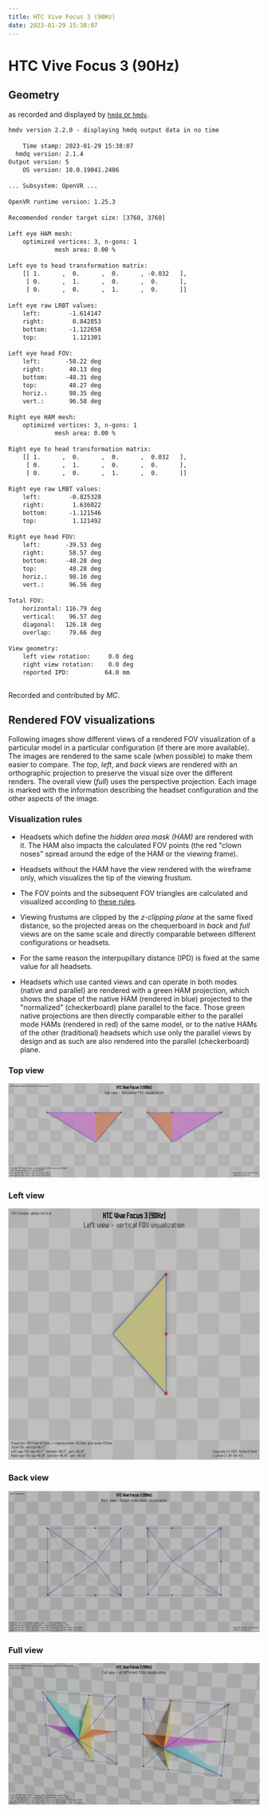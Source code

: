 ```yaml
---
title: HTC Vive Focus 3 (90Hz)
date: 2023-01-29 15:38:07
---
```

# HTC Vive Focus 3 (90Hz)

## Geometry

as recorded and displayed by [`hmdq` or `hmdv`](https://github.com/risa2000/hmdq).
```
hmdv version 2.2.0 - displaying hmdq output data in no time

    Time stamp: 2023-01-29 15:38:07
  hmdq version: 2.1.4
Output version: 5
    OS version: 10.0.19041.2486

... Subsystem: OpenVR ...

OpenVR runtime version: 1.25.3

Recommended render target size: [3760, 3760]

Left eye HAM mesh:
    optimized vertices: 3, n-gons: 1
             mesh area: 0.00 %

Left eye to head transformation matrix:
    [[ 1.      ,  0.      ,  0.      , -0.032   ],
     [ 0.      ,  1.      ,  0.      ,  0.      ],
     [ 0.      ,  0.      ,  1.      ,  0.      ]]

Left eye raw LRBT values:
    left:        -1.614147
    right:        0.842853
    bottom:      -1.122658
    top:          1.121301

Left eye head FOV:
    left:       -58.22 deg
    right:       40.13 deg
    bottom:     -48.31 deg
    top:         48.27 deg
    horiz.:      98.35 deg
    vert.:       96.58 deg

Right eye HAM mesh:
    optimized vertices: 3, n-gons: 1
             mesh area: 0.00 %

Right eye to head transformation matrix:
    [[ 1.      ,  0.      ,  0.      ,  0.032   ],
     [ 0.      ,  1.      ,  0.      ,  0.      ],
     [ 0.      ,  0.      ,  1.      ,  0.      ]]

Right eye raw LRBT values:
    left:        -0.825328
    right:        1.636022
    bottom:      -1.121546
    top:          1.121492

Right eye head FOV:
    left:       -39.53 deg
    right:       58.57 deg
    bottom:     -48.28 deg
    top:         48.28 deg
    horiz.:      98.10 deg
    vert.:       96.56 deg

Total FOV:
    horizontal: 116.79 deg
    vertical:    96.57 deg
    diagonal:   126.18 deg
    overlap:     79.66 deg

View geometry:
    left view rotation:     0.0 deg
    right view rotation:    0.0 deg
    reported IPD:          64.0 mm


```
Recorded and contributed by _MC_.

## Rendered FOV visualizations

Following images show different views of a rendered FOV visualization of a
particular model in a particular configuration (if there are more available).
The images are rendered to the same scale (when possible) to make them easier
to compare. The _top_, _left_, and _back_ views are rendered with an
orthographic projection to preserve the visual size over the different renders.
The overall view (_full_) uses the perspective projection. Each image is marked
with the information describing the headset configuration and the other aspects
of the image.

### Visualization rules

* Headsets which define the _hidden area mask (HAM)_ are rendered with it. The
  HAM also impacts the calculated FOV points (the red "clown noses" spread
  around the edge of the HAM or the viewing frame).

* Headsets without the HAM have the view rendered with the wireframe only, which
  visualizes the tip of the viewing frustum.

* The FOV points and the subsequent FOV triangles are calculated and visualized
  according to [these
  rules](https://risa2000.github.io/vrdocs/docs/hmd_fov_calculation).

* Viewing frustums are clipped by the _z-clipping plane_ at the same fixed
  distance, so the projected areas on the chequerboard in _back_ and _full_
  views are on the same scale and directly comparable between different
  configurations or headsets.

* For the same reason the interpupillary distance (IPD) is fixed at the same
  value for all headsets.

* Headsets which use canted views and can operate in both modes (native and
  parallel) are rendered with a green HAM projection, which shows the shape of
  the native HAM (rendered in blue) projected to the "normalized"
  (checkerboard) plane parallel to the face. Those green native projections are
  then directly comparable either to the parallel mode HAMs (rendered in red)
  of the same model, or to the native HAMs of the other (traditional) headsets
  which use only the parallel views by design and as such are also rendered
  into the parallel (checkerboard) plane.

### Top view
[![HTC Vive Focus 3 (90Hz) - top view](../images/ViveFocus3_Native_R90_top.dmx.png)](../images/ViveFocus3_Native_R90_top.dmx.png)

### Left view
[![HTC Vive Focus 3 (90Hz) - left view](../images/ViveFocus3_Native_R90_left.dmx.png)](../images/ViveFocus3_Native_R90_left.dmx.png)

### Back view
[![HTC Vive Focus 3 (90Hz) - back view](../images/ViveFocus3_Native_R90_back.dmx.png)](../images/ViveFocus3_Native_R90_back.dmx.png)

### Full view
[![HTC Vive Focus 3 (90Hz) - full view](../images/ViveFocus3_Native_R90_over.dmx.png)](../images/ViveFocus3_Native_R90_over.dmx.png)

